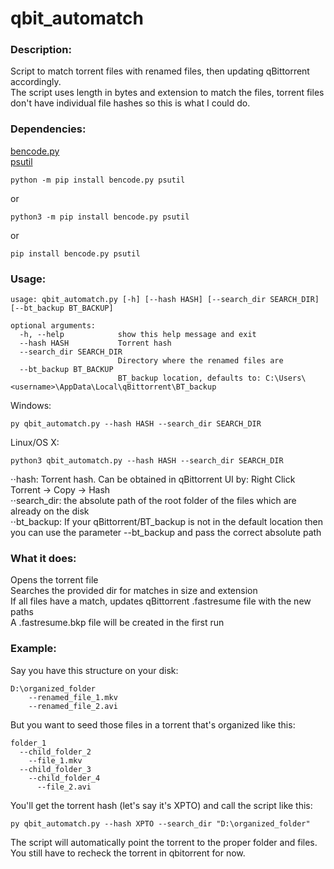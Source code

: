 # qbit_automatch

### Description:
Script to match torrent files with renamed files, then updating qBittorrent accordingly.  
The script uses length in bytes and extension to match the files, torrent files don't have individual file hashes so this is what I could do.  

### Dependencies:

[bencode.py](https://github.com/fuzeman/bencode.py)  
[psutil](https://github.com/giampaolo/psutil)  

```
python -m pip install bencode.py psutil
```
or
```
python3 -m pip install bencode.py psutil
```
or
```
pip install bencode.py psutil
```

### Usage:
```
usage: qbit_automatch.py [-h] [--hash HASH] [--search_dir SEARCH_DIR] [--bt_backup BT_BACKUP]

optional arguments:
  -h, --help            show this help message and exit
  --hash HASH           Torrent hash
  --search_dir SEARCH_DIR
                        Directory where the renamed files are
  --bt_backup BT_BACKUP
                        BT_backup location, defaults to: C:\Users\<username>\AppData\Local\qBittorrent\BT_backup
```

Windows:
```
py qbit_automatch.py --hash HASH --search_dir SEARCH_DIR
```
Linux/OS X:
```
python3 qbit_automatch.py --hash HASH --search_dir SEARCH_DIR
```
⋅⋅hash: Torrent hash. Can be obtained in qBittorrent UI by: Right Click Torrent -> Copy -> Hash  
⋅⋅search_dir: the absolute path of the root folder of the files which are already on the disk  
⋅⋅bt_backup: If your qBittorrent/BT_backup is not in the default location then you can use the parameter --bt_backup and pass the correct absolute path  

### What it does:
Opens the torrent file  
Searches the provided dir for matches in size and extension  
If all files have a match, updates qBittorrent <hash>.fastresume file with the new paths  
A <hash>.fastresume.bkp file will be created in the first run  

### Example:
Say you have this structure on your disk:  
```
D:\organized_folder  
    --renamed_file_1.mkv  
    --renamed_file_2.avi  
```
But you want to seed those files in a torrent that's organized like this:  
```
folder_1  
  --child_folder_2  
    --file_1.mkv  
  --child_folder_3  
    --child_folder_4  
      --file_2.avi  
```
You'll get the torrent hash (let's say it's XPTO) and call the script like this: 
```
py qbit_automatch.py --hash XPTO --search_dir "D:\organized_folder"
```
The script will automatically point the torrent to the proper folder and files.  
You still have to recheck the torrent in qbitorrent for now.  

